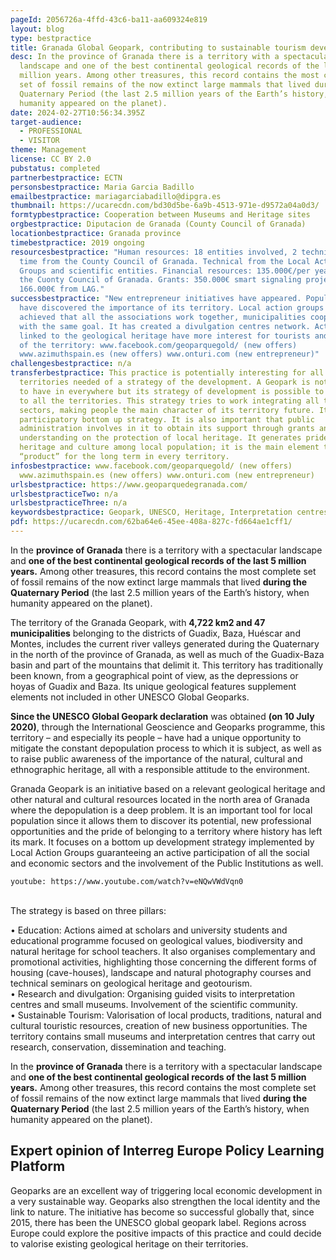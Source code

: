 ```yaml
---
pageId: 2056726a-4ffd-43c6-ba11-aa609324e819
layout: blog
type: bestpractice
title: Granada Global Geopark, contributing to sustainable tourism development
desc: In the province of Granada there is a territory with a spectacular
  landscape and one of the best continental geological records of the last 5
  million years. Among other treasures, this record contains the most complete
  set of fossil remains of the now extinct large mammals that lived during the
  Quaternary Period (the last 2.5 million years of the Earth’s history, when
  humanity appeared on the planet).
date: 2024-02-27T10:56:34.395Z
target-audience:
  - PROFESSIONAL
  - VISITOR
theme: Management
license: CC BY 2.0
pubstatus: completed
partnerbestpractice: ECTN
personsbestpractice: Maria Garcia Badillo
emailbestpractice: mariagarciabadillo@dipgra.es
thumbnail: https://ucarecdn.com/bd30d5be-6a9b-4513-971e-d9572a04a0d3/
formtypbestpractice: Cooperation between Museums and Heritage sites
orgbestpractice: Diputacion de Granada (County Council of Granada)
locationbestpractice: Granada province
timebestpractice: 2019 ongoing
resourcesbestpractice: "Human resources: 18 entities involved, 2 technical full
  time from the County Council of Granada. Technical from the Local Action
  Groups and scientific entities. Financial resources: 135.000€/per year from
  the Cuonty Council of Granada. Grants: 350.000€ smart signaling project;
  166.000€ from LAG."
successbestpractice: "New entrepreneur initiatives have appeared. Population
  have discovered the importance of its territory. Local action groups have
  achieved that all the associations work together, municipalities cooperate
  with the same goal. It has created a divulgation centres network. Activities
  linked to the geological heritage have more interest for tourists and visitors
  of the territory: www.facebook.com/geoparquegold/ (new offers)
  www.azimuthspain.es (new offers) www.onturi.com (new entrepreneur)"
challengesbestpractice: n/a
transferbestpractice: This practice is potentially interesting for all the
  territories needed of a strategy of the development. A Geopark is not possible
  to have in everywhere but its strategy of development is possible to transfer
  to all the territories. This strategy tries to work integrating all the
  sectors, making people the main character of its territory future. It is a
  participatory bottom up strategy. It is also important that public
  administration involves in it to obtain its support through grants and its
  understanding on the protection of local heritage. It generates pride of its
  heritage and culture among local population; it is the main element to build a
  “product” for the long term in every territory.
infosbestpractice: www.facebook.com/geoparquegold/ (new offers)
  www.azimuthspain.es (new offers) www.onturi.com (new entrepreneur)
urlsbestpractice: https://www.geoparquedegranada.com/
urlsbestpracticeTwo: n/a
urlsbestpracticeThree: n/a
keywordsbestpractice: Geopark, UNESCO, Heritage, Interpretation centres
pdf: https://ucarecdn.com/62ba64e6-45ee-408a-827c-fd664ae1cff1/
---
```

In the **province of Granada** there is a territory with a spectacular landscape and **one of the best continental geological records of the last 5 million years.** Among other treasures, this record contains the most complete set of fossil remains of the now extinct large mammals that lived **during the Quaternary Period** (the last 2.5 million years of the Earth’s history, when humanity appeared on the planet).

The territory of the Granada Geopark, with **4,722 km2 and 47 municipalities** belonging to the districts of Guadix, Baza, Huéscar and Montes, includes the current river valleys generated during the Quaternary in the north of the province of Granada, as well as much of the Guadix-Baza basin and part of the mountains that delimit it. This territory has traditionally been known, from a geographical point of view, as the depressions or hoyas of Guadix and Baza. Its unique geological features supplement elements not included in other UNESCO Global Geoparks.

**Since the UNESCO Global Geopark declaration** was obtained **(on 10 July 2020)**, through the International Geoscience and Geoparks programme, this territory – and especially its people – have had a unique opportunity to mitigate the constant depopulation process to which it is subject, as well as to raise public awareness of the importance of the natural, cultural and ethnographic heritage, all with a responsible attitude to the environment.

Granada Geopark is an initiative based on a relevant geological heritage and other natural and cultural resources located in the north area of Granada where the depopulation is a deep problem. It is an important tool for local population since it allows them to discover its potential, new professional opportunities and the pride of belonging to a territory where history has left its mark. It focuses on a bottom up development strategy implemented by Local Action Groups guaranteeing an active participation of all the social and economic sectors and the involvement of the Public Institutions as well.

`youtube: https://www.youtube.com/watch?v=eNQwVWdVqn0`

\
The strategy is based on three pillars:

• Education: Actions aimed at scholars and university students and educational programme focused on geological values, biodiversity and natural heritage for school teachers. It also organises complementary and promotional activities, highlighting those concerning the different forms of housing (cave-houses), landscape and natural photography courses and technical seminars on geological heritage and geotourism.\
• Research and divulgation: Organising guided visits to interpretation centres and small museums. Involvement of the scientific community.\
• Sustainable Tourism: Valorisation of local products, traditions, natural and cultural touristic resources, creation of new business opportunities. The territory contains small museums and interpretation centres that carry out research, conservation, dissemination and teaching.

In the **province of Granada** there is a territory with a spectacular landscape and **one of the best continental geological records of the last 5 million years.** Among other treasures, this record contains the most complete set of fossil remains of the now extinct large mammals that lived **during the Quaternary Period** (the last 2.5 million years of the Earth’s history, when humanity appeared on the planet).

## Expert opinion of Interreg Europe Policy Learning Platform

Geoparks are an excellent way of triggering local economic development in a very sustainable way. Geoparks also strengthen the local identity and the link to nature. The initiative has become so successful globally that, since 2015, there has been the UNESCO global geopark label. Regions across Europe could explore the positive impacts of this practice and could decide to valorise existing geological heritage on their territories.